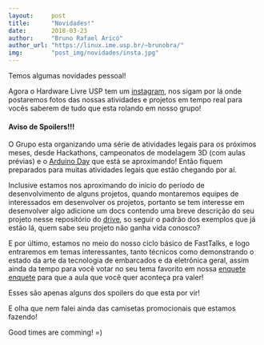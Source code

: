 ```yaml
---
layout:     post
title:      "Novidades!"
date:       2018-03-23
author:     "Bruno Rafael Aricó"
author_url: "https://linux.ime.usp.br/~brunobra/"
img: 	    "post_img/novidades/insta.jpg"
---
```


Temos algumas novidades pessoal!

Agora o Hardware Livre USP tem um [instagram][insta], nos sigam por lá onde postaremos fotos das nossas atividades e projetos em tempo real para vocês saberem de tudo que esta rolando em nosso grupo! 

#### Aviso de Spoilers!!!

O Grupo esta organizando uma série de atividades legais para os próximos meses, desde Hackathons, campeonatos de modelagem 3D (com aulas prévias) e o [Arduino Day][arduino] que está se aproximando!
Então fiquem preparados para muitas atividades legais que estão chegando por aí.

Inclusive estamos nos aproximando do inicio do período de desenvolvimento de alguns projetos, quando montaremos equipes de interessados em desenvolver os projetos, portanto se tem interesse em desenvolver algo adicione um docs contendo uma breve descrição do seu projeto nesse repositório do [drive][drive], so seguir o padrão dos exemplos que já estão lá, quem sabe seu projeto não ganha vida conosco?

E por último, estamos no meio do nosso ciclo básico de FastTalks, e logo entraremos em temas interessantes, tanto técnicos como demonstrando o estado da arte da tecnologia de embarcados e da eletrônica geral, assim ainda da tempo para você votar no seu tema favorito em nossa [enquete] [enquete] para que a aula que você quer aconteça pra valer!

Esses são apenas alguns dos spoilers do que esta por vir! 

E olha que nem falei ainda das camisetas promocionais que estamos fazendo! 

Good times are comming! =)


[insta]: <https://www.instagram.com/hardwarelivreusp/>
[arduino]: https://day.arduino.cc/
[drive]: <https://drive.google.com/folderview?id=1c-xMwWushRc0VvC0N--Ik5sJ2LLHII_F>
[enquete]: <https://docs.google.com/forms/d/1kPakbmB_z3jUvS-wOHSPY3_2Fy9H3Yp-pGIXPIKk7wk/viewform?edit_requested=true>
